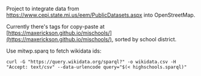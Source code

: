 Project to integrate data from https://www.cepi.state.mi.us/eem/PublicDatasets.aspx 
into OpenStreetMap.

Currently there's tags for copy-paste at [https://maxerickson.github.io/mischools/](https://maxerickson.github.io/mischools/),
sorted by school district.

Use mitwp.sparq to fetch wikidata ids:

    curl -G "https://query.wikidata.org/sparql?" -o wikidata.csv -H "Accept: text/csv" --data-urlencode query="$(< highschools.sparql)"